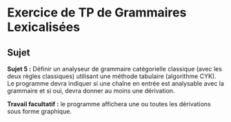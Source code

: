 Exercice de TP de Grammaires Lexicalisées
=========================================

## Sujet

**Sujet 5 :** Définir un analyseur de grammaire catégorielle classique (avec les
deux règles classiques) utilisant une méthode tabulaire (algorithme CYK). Le
programme devra indiquer si une chaîne en entrée est analysable avec la
grammaire et si oui, devra donner au moins une dérivation.

**Travail facultatif :** le programme affichera une ou toutes les dérivations
sous forme graphique.